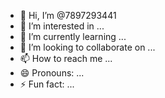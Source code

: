 - 👋 Hi, I’m @7897293441
- 👀 I’m interested in ...
- 🌱 I’m currently learning ...
- 💞️ I’m looking to collaborate on ...
- 📫 How to reach me ...
- 😄 Pronouns: ...
- ⚡ Fun fact: ...

<!---
7897293441/7897293441 is a ✨ special ✨ repository because its `README.md` (this file) appears on your GitHub profile.
You can click the Preview link to take a look at your changes.
--->
